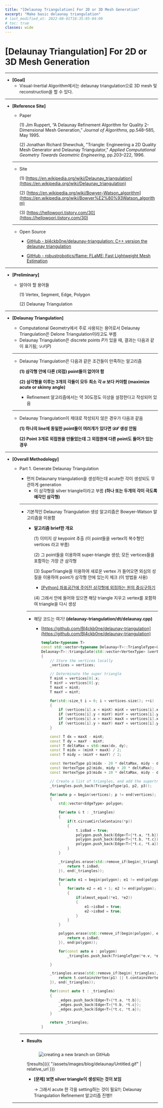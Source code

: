 ```yaml
---
title: "[Delaunay Triangulation] For 2D or 3D Mesh Generation"
excerpt: "Make basic delaunay triangulation"
# last_modified_at: 2022-08-01T18:35:05-04:00
# toc: true
classes: wide
---
```

# [Delaunay Triangulation] For 2D or 3D Mesh Generation

---

- **[Goal]**
    - Visual-Inertial Algorithm에서는 delaunay triangulation으로 3D mesh 및 reconstruction을 할 수 있다.

---

- **[Reference Site]**
    - Paper
        
        (1) Jim Ruppert, “A Delaunay Refinement Algorithm for Quality 2-Dimensional Mesh Generation,” *Journal of Algorithms,* pp.548–585, May 1995.
        
        (2) Jonathan Richard Shewchuk, "Triangle: Engineering a 2D Quality Mesh Generator
        and Delaunay Triangulator," *Applied Computational Geometry Towards Geometric Engineering,* pp.203–222, 1996.
        
    
    ---
    
    - Site
        
        (1) [https://en.wikipedia.org/wiki/Delaunay_triangulation](https://en.wikipedia.org/wiki/Delaunay_triangulation)
        
        (2) [https://en.wikipedia.org/wiki/Bowyer–Watson_algorithm](https://en.wikipedia.org/wiki/Bowyer%E2%80%93Watson_algorithm)
        
        (3) [https://hellowoori.tistory.com/30](https://hellowoori.tistory.com/30)
        
    
    ---
    
    - Open Source
        
        - [GitHub - bl4ckb0ne/delaunay-triangulation: C++ version the delaunay triangulation](https://github.com/Bl4ckb0ne/delaunay-triangulation)
        
        - [GitHub - robustrobotics/flame: FLaME: Fast Lightweight Mesh Estimation](https://github.com/robustrobotics/flame)
        

---

- **[Preliminary]**
    - 알아야 할 용어들
        
        (1) Vertex, Segment, Edge, Polygon
        
        (2) Delaunay Triangulation
        

---

- **[Delaunay Triangulation]**
    - Computational Geometry에서 주로 사용되는 용어로서 Delaunay Triangulation은 Delone Triangulation이라고도 부름
    - Delaunay Triangulation은 discrete points $P$가 있을 때, 결과는 다음과 같이 표기됨; $\mathcal{DT}(P)$
    
    ---
    
    - Delaunay Triangulation은 다음과 같은 조건들이 만족하는 알고리즘
        
        **(1) 삼각형 안에 다른 (외접) point들이 없어야 함** 
        
        **(2) 삼각형을 이루는 3개의 각들이 모두 최소 각 $\alpha$ 보다 커야함 (maximize acute or skinny angle)**
        
        - Refinement 알고리즘에서는 약 30도정도 이상을 설정한다고 작성되어 있음
    
    ---
    
    - Delaunay Triangulation이 제대로 작성되지 않은 경우가 다음과 같음
        
        **(1) 하나의 line에 동일한 point들이 여러개가 있다면 $\mathcal{DT}$ 생성 안됨** 
        
        **(2) Point 3개로 외접원을 만들었는데 그 외접원에 다른 point도 들어가 있는 경우** 
        

---

- **[Overall Methodology]**
    - Part 1. Generate Delaunay Triangulation
        - 먼저 Delaunany triangulation을 생성하는데 acute한 각이 생성되도 무관하게 generation
            - 이 삼각형을 silver triangle이라고 부름 **(하나 또는 두개의 각이 극도록 예각인 삼각형)**
        
        ---
        
        - 기본적인 Delaunay Triangulation 생성 알고리즘은 Bowyer-Watson 알고리즘을 이용함
            - **알고리즘 brief한 개요**
                
                (1) 이미지 상 keypoint 추출 (이 point들을 vertex의 복수형인 vertices 라고 부름)
                
                (2) 그 point들을 이용하여 super-triangle 생성; 모든 vertices들을 포함하는 가장 큰 삼각형
                
                (3) SuperTriangle을 이용하여 새로운 vertex 가 들어오면 외심의 성질을 이용하여 point가 삼각형 안에 있는지 체크 (이 방법을 사용)
                
                - [[Python] 좌표공간에 주어진 삼각형에 외접하는 원의 중심구하기](https://hiddenbeginner.github.io/python/mathematicalprogramming/2019/08/29/%ED%8C%8C%EC%9D%B4%EC%8D%AC%EC%9C%BC%EB%A1%9C_%EC%A2%8C%ED%91%9C%EA%B3%B5%EA%B0%84%EC%97%90_%EC%A3%BC%EC%96%B4%EC%A7%84_%EC%82%BC%EA%B0%81%ED%98%95%EC%97%90_%EC%99%B8%EC%A0%91%ED%95%98%EB%8A%94_%EC%9B%90%EC%9D%98_%EC%A4%91%EC%8B%AC_%EA%B5%AC%ED%95%98%EA%B8%B0.html)
                
                (4) 그래서 안에 들어와 있으면 해당 triangle 지우고 vertex를 포함하여 triangle을 다시 생성
                
            
            ---
            
            - 해당 코드는 여기! **(delaunay-triangulation/dt/delaunay.cpp)**
                - [https://github.com/Bl4ckb0ne/delaunay-triangulation](https://github.com/Bl4ckb0ne/delaunay-triangulation)
                    
                    ```cpp
                    template<typename T>
                    const std::vector<typename Delaunay<T>::TriangleType>&
                    Delaunay<T>::triangulate(std::vector<VertexType> &vertices)
                    {
                    	// Store the vertices locally
                    	_vertices = vertices;
                    
                    	// Determinate the super triangle
                    	T minX = vertices[0].x;
                    	T minY = vertices[0].y;
                    	T maxX = minX;
                    	T maxY = minY;
                    
                    	for(std::size_t i = 0; i < vertices.size(); ++i)
                    	{
                    		if (vertices[i].x < minX) minX = vertices[i].x;
                    		if (vertices[i].y < minY) minY = vertices[i].y;
                    		if (vertices[i].x > maxX) maxX = vertices[i].x;
                    		if (vertices[i].y > maxY) maxY = vertices[i].y;
                    	}
                    
                    	const T dx = maxX - minX;
                    	const T dy = maxY - minY;
                    	const T deltaMax = std::max(dx, dy);
                    	const T midx = (minX + maxX) / 2;
                    	const T midy = (minY + maxY) / 2;
                    
                    	const VertexType p1(midx - 20 * deltaMax, midy - deltaMax);
                    	const VertexType p2(midx, midy + 20 * deltaMax);
                    	const VertexType p3(midx + 20 * deltaMax, midy - deltaMax);
                    
                    	// Create a list of triangles, and add the supertriangle in it
                    	_triangles.push_back(TriangleType(p1, p2, p3));
                    
                    	for(auto p = begin(vertices); p != end(vertices); p++)
                    	{
                    		std::vector<EdgeType> polygon;
                    
                    		for(auto & t : _triangles)
                    		{
                    			if(t.circumCircleContains(*p))
                    			{
                    				t.isBad = true;
                    				polygon.push_back(Edge<T>{*t.a, *t.b});
                    				polygon.push_back(Edge<T>{*t.b, *t.c});
                    				polygon.push_back(Edge<T>{*t.c, *t.a});
                    			}
                    		}
                    
                    		_triangles.erase(std::remove_if(begin(_triangles), end(_triangles), [](TriangleType &t){
                    			return t.isBad;
                    		}), end(_triangles));
                    
                    		for(auto e1 = begin(polygon); e1 != end(polygon); ++e1)
                    		{
                    			for(auto e2 = e1 + 1; e2 != end(polygon); ++e2)
                    			{
                    				if(almost_equal(*e1, *e2))
                    				{
                    					e1->isBad = true;
                    					e2->isBad = true;
                    				}
                    			}
                    		}
                    
                    		polygon.erase(std::remove_if(begin(polygon), end(polygon), [](EdgeType &e){
                    			return e.isBad;
                    		}), end(polygon));
                    
                    		for(const auto e : polygon)
                    			_triangles.push_back(TriangleType(*e.v, *e.w, *p));
                    
                    	}
                    
                    	_triangles.erase(std::remove_if(begin(_triangles), end(_triangles), [p1, p2, p3](TriangleType &t){
                    		return t.containsVertex(p1) || t.containsVertex(p2) || t.containsVertex(p3);
                    	}), end(_triangles));
                    
                    	for(const auto t : _triangles)
                    	{
                    		_edges.push_back(Edge<T>{*t.a, *t.b});
                    		_edges.push_back(Edge<T>{*t.b, *t.c});
                    		_edges.push_back(Edge<T>{*t.c, *t.a});
                    	}
                    
                    	return _triangles;
                    }
                    ```
                    
        
        ---
        
        - **Results**
            <figure class="align-center">
                <img src="{{ site.url }}{{ site.baseurl }}/assets/images/blog/delaunay/Untitled.gif" alt="">
            </figure> 
            
			<figure>
  				<img src="{{ '/assets/images/blog/delaunay/Untitled.gif' | relative_url }}" alt="creating a new branch on GitHub">
			</figure>

			![results]({{ "/assets/images/blog/delaunay/Untitled.gif" | relative_url }})

            - **[문제] 보면 silver triangle이 생성되는 것이 보임**
                
                → 그래서 acute 한 각을 setting하는 것이 필요!!; Delaunay Triangulation Refinement 알고리즘 진행!! 
                
    
    ---
    